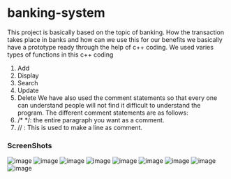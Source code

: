 # banking-system
This project is basically based on the topic of banking. How the transaction takes place in banks and how can we use this for our benefits we basically have a prototype ready through the help of c++ coding.
We used varies types of functions in this c++ coding 
1.	Add
2.	Display
3.	Search
4.	Update 
5.	Delete
We have also used the comment statements so that every one can understand people will not find it difficult to understand the program.
The different comment statements are as follows:
1.	/* */: the entire paragraph you want as a comment.
2.	//  : This is used to make a line as comment.
### ScreenShots
![image](https://user-images.githubusercontent.com/56600106/119764640-6bbd2e00-becf-11eb-9a37-097c803cb60f.png)
![image](https://user-images.githubusercontent.com/56600106/119764661-74156900-becf-11eb-9ccb-a0edfc1f7e5c.png)
![image](https://user-images.githubusercontent.com/56600106/119764672-7972b380-becf-11eb-826a-420a774ba5bc.png)
![image](https://user-images.githubusercontent.com/56600106/119764680-7c6da400-becf-11eb-99b0-e76c0958ce2f.png)
![image](https://user-images.githubusercontent.com/56600106/119764743-960eeb80-becf-11eb-9d43-8fb84c910d37.png)
![image](https://user-images.githubusercontent.com/56600106/119764751-9a3b0900-becf-11eb-944e-f53694a59452.png)
![image](https://user-images.githubusercontent.com/56600106/119764755-9e672680-becf-11eb-9751-7a6c8bbe5fd6.png)
![image](https://user-images.githubusercontent.com/56600106/119764767-a32bda80-becf-11eb-898b-79fef8f456ae.png)
![image](https://user-images.githubusercontent.com/56600106/119764774-a6bf6180-becf-11eb-9153-0a30b0037a27.png)

